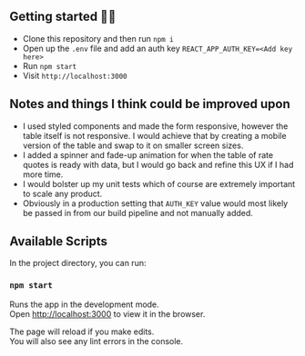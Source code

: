 ## Getting started 🐱‍💻 

- Clone this repository and then run `npm i`
- Open up the `.env` file and add an auth key
`REACT_APP_AUTH_KEY=<Add key here>`
- Run `npm start` 
- Visit `http://localhost:3000` 

## Notes and things I think could be improved upon
- I used styled components and made the form responsive, however the table itself is not responsive. I would achieve that by creating a mobile version of the table and swap to it on smaller screen sizes. 
- I added a spinner and fade-up animation for when the table of rate quotes is ready with data, but I would go back and refine this UX if I had more time. 
- I would bolster up my unit tests which of course are extremely important to scale any product. 
- Obviously in a production setting that `AUTH_KEY` value would most likely be passed in from our build pipeline and not manually added. 

## Available Scripts

In the project directory, you can run:

### `npm start`

Runs the app in the development mode.\
Open [http://localhost:3000](http://localhost:3000) to view it in the browser.

The page will reload if you make edits.\
You will also see any lint errors in the console.

